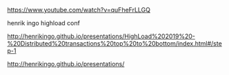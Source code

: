 
https://www.youtube.com/watch?v=quFheFrLLGQ

henrik ingo
highload conf

http://henrikingo.github.io/presentations/HighLoad%202019%20-%20Distributed%20transactions%20top%20to%20bottom/index.html#/step-1

http://henrikingo.github.io/presentations/

